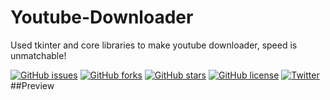 # Youtube-Downloader
Used tkinter and core libraries to make youtube downloader, speed is unmatchable!

[![GitHub issues](https://img.shields.io/github/issues/GauravSingh9356/Youtube-Downloader)](https://github.com/GauravSingh9356/Youtube-Downloader/issues)
[![GitHub forks](https://img.shields.io/github/forks/GauravSingh9356/Youtube-Downloader)](https://github.com/GauravSingh9356/Youtube-Downloader/network)
[![GitHub stars](https://img.shields.io/github/stars/GauravSingh9356/Youtube-Downloader)](https://github.com/GauravSingh9356/Youtube-Downloader/stargazers)
[![GitHub license](https://img.shields.io/github/license/GauravSingh9356/Youtube-Downloader)](https://github.com/GauravSingh9356/Youtube-Downloader)
[![Twitter](https://img.shields.io/twitter/url?style=social)](https://twitter.com/intent/tweet?text=Wow:&url=https%3A%2F%2Fgithub.com%2FGauravSingh9356%2FYoutube-Downloader)
##Preview
<img src=""/>
